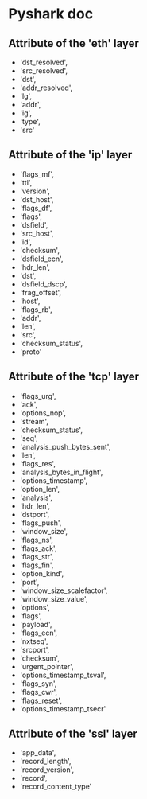 # Pyshark doc

## Attribute of the 'eth' layer

- 'dst_resolved',
- 'src_resolved',
- 'dst',
- 'addr_resolved',
- 'lg',
- 'addr',
- 'ig',
- 'type',
- 'src'

## Attribute of the 'ip' layer

- 'flags_mf',
- 'ttl',
- 'version',
- 'dst_host',
- 'flags_df',
- 'flags',
- 'dsfield',
- 'src_host',
- 'id',
- 'checksum',
- 'dsfield_ecn',
- 'hdr_len',
- 'dst',
- 'dsfield_dscp',
- 'frag_offset',
- 'host',
- 'flags_rb',
- 'addr',
- 'len',
- 'src',
- 'checksum_status',
- 'proto'

## Attribute of the 'tcp' layer

- 'flags_urg',
- 'ack',
- 'options_nop',
- 'stream',
- 'checksum_status',
- 'seq',
- 'analysis_push_bytes_sent',
- 'len',
- 'flags_res',
- 'analysis_bytes_in_flight',
- 'options_timestamp',
- 'option_len',
- 'analysis',
- 'hdr_len',
- 'dstport',
- 'flags_push',
- 'window_size',
- 'flags_ns',
- 'flags_ack',
- 'flags_str',
- 'flags_fin',
- 'option_kind',
- 'port',
- 'window_size_scalefactor',
- 'window_size_value',
- 'options',
- 'flags',
- 'payload',
- 'flags_ecn',
- 'nxtseq',
- 'srcport',
- 'checksum',
- 'urgent_pointer',
- 'options_timestamp_tsval',
- 'flags_syn',
- 'flags_cwr',
- 'flags_reset',
- 'options_timestamp_tsecr'

## Attribute of the 'ssl' layer

- 'app_data',
- 'record_length',
- 'record_version',
- 'record',
- 'record_content_type'
